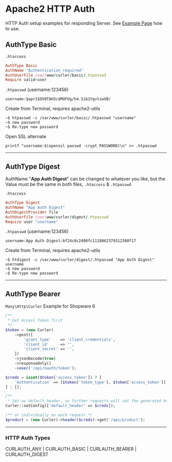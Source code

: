 # Apache2 HTTP Auth

HTTP Auth setup examples for responding Server. See [Example Page](./app.responder.receiver.php) how to use.


## AuthType Basic

`.htaccess`

```ruby
AuthType Basic
AuthName "Authentication required"
AuthUserFile /var/www/curler/basic/.htpasswd
Require valid-user
```

`.htpasswd` (username:123456)

`username:$apr1$OV8TAH3c$MUFUg/h4.Sib1YgvtzwVB/`

Create from Terminal, requires apache2-utils

```console
~$ htpasswd -c /var/www/curler/basic/.htpasswd "username"
~$ new password
~$ Re-type new password
```

Open SSL alternate

```console
printf "username:$(openssl passwd -crypt PASSWORD)\n" >> .htpasswd
```

---


## AuthType Digest

AuthName "__App Auth Digest__" can be changed to whatever you like, but the Value must be the same in both files, `.htaccess` & `.htpasswd`

`.htaccess`

```ruby
AuthType Digest
AuthName "App Auth Digest"
AuthDigestProvider file
AuthUserFile /var/www/curler/digest/.htpasswd
Require user "username"
```

`.htpasswd` (username:123456)

`username:App Auth Digest:bf24c8c2400fc1118862379312380f17`

Create from Terminal, requires apache2-utils

```console
~$ htdigest -c /var/www/curler/digest/.htpasswd "App Auth Digest" username
~$ new password
~$ Re-type new password
```

---


## AuthType Bearer

`Many\Http\Curler` Example for Shopware 6

```php
/**
 * Get Access Token first
 */
$token = (new Curler)
    ->post([
        'grant_type'    => 'client_credentials',
        'client_id'     => '',
        'client_secret' => '',
    ])
    ->jsonDecode(true)
    ->responseOnly()
    ->exec('/api/oauth/token');

$creds = isset($token['access_token']) ? [
    'Authentication' => [$token['token_type'], $token['access_token']],
] : [];

/**
 * Set as default_header, so further requests will set the generated header automatically */
Curler::setConfig(['default_header' => $creds]);

/** or individually on each request */
$product = (new Curler)->header($creds)->get('/api/product');
```

---

### HTTP Auth Types

CURLAUTH_ANY | CURLAUTH_BASIC | CURLAUTH_BEARER | CURLAUTH_DIGEST
